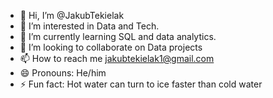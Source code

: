 - 👋 Hi, I’m @JakubTekielak
- 👀 I’m interested in Data and Tech.
- 🌱 I’m currently learning SQL and data analytics.
- 💞️ I’m looking to collaborate on Data projects
- 📫 How to reach me jakubtekielak1@gmail.com
- 😄 Pronouns: He/him
- ⚡ Fun fact: Hot water can turn to ice faster than cold water

<!---
JakubTekielak/JakubTekielak is a ✨ special ✨ repository because its `README.md` (this file) appears on your GitHub profile.
You can click the Preview link to take a look at your changes.
--->

